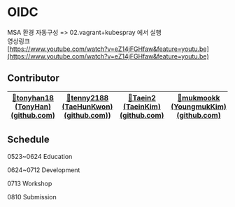 # OIDC

MSA 환경 자동구성 => 02.vagrant+kubespray 에서 실행<br>
영상링크 <br>
[https://www.youtube.com/watch?v=eZ14jFGHfaw&feature=youtu.be](https://www.youtube.com/watch?v=eZ14jFGHfaw&feature=youtu.be)<br>


## Contributor

| [🍉tonyhan18 (TonyHan) (github.com)](https://github.com/tonyhan18) | [🥝tenny2188 (TaeHunKwon) (github.com)](https://github.com/tenny2188)) | [🥭Taein2 (TaeinKim) (github.com)](https://github.com/Taein2) | [🧀mukmookk (YoungmukKim) (github.com)](https://github.com/mukmookk) |
| ------------------------------------------------------------ | ------------------------------------------------------------ | ------------------------------------------------------------ | ------------------------------------------------------------ |

## Schedule

0523~0624 Education

0624~0712 Development

0713 Workshop

0810 Submission

